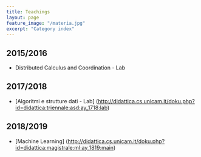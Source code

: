 ```yaml
---
title: Teachings
layout: page
feature_image: "/materia.jpg"
excerpt: "Category index"
---
```


## 2015/2016
- Distributed Calculus and Coordination - Lab

## 2017/2018
- [Algoritmi e strutture dati - Lab] (http://didattica.cs.unicam.it/doku.php?id=didattica:triennale:asd:ay_1718:lab)
  
## 2018/2019   
- [Machine Learning] (http://didattica.cs.unicam.it/doku.php?id=didattica:magistrale:ml:ay_1819:main)
   
